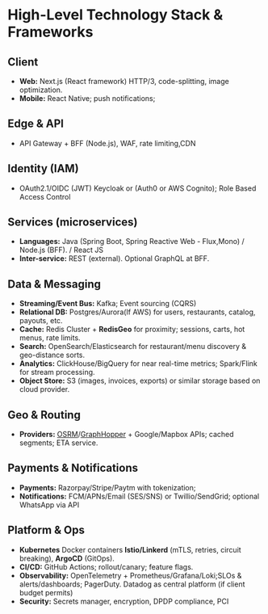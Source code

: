 # High-Level Technology Stack & Frameworks

## Client
- **Web:** Next.js (React framework) HTTP/3, code-splitting, image optimization.
- **Mobile:** React Native; push notifications;

## Edge & API
- API Gateway + BFF (Node.js), WAF, rate limiting,CDN 

## Identity (IAM)
- OAuth2.1/OIDC (JWT) Keycloak or (Auth0 or AWS Cognito); Role Based Access Control

## Services (microservices)
- **Languages:** Java (Spring Boot, Spring Reactive Web - Flux,Mono)  / Node.js (BFF). / React JS
- **Inter-service:** REST (external). Optional GraphQL at BFF.

## Data & Messaging
- **Streaming/Event Bus:** Kafka; Event sourcing (CQRS)
- **Relational DB:** Postgres/Aurora(If AWS) for users, restaurants, catalog, payouts, etc.
- **Cache:** Redis Cluster + **RedisGeo** for proximity; sessions, carts, hot menus, rate limits.
- **Search:** OpenSearch/Elasticsearch for restaurant/menu discovery & geo-distance sorts.
- **Analytics:** ClickHouse/BigQuery for near real-time metrics; Spark/Flink for stream processing.
- **Object Store:** S3 (images, invoices, exports) or similar storage based on cloud provider.

## Geo & Routing
- **Providers:** [OSRM](https://project-osrm.org/)/[GraphHopper](https://www.graphhopper.com/) + Google/Mapbox APIs; cached segments; ETA service.

## Payments & Notifications
- **Payments:** Razorpay/Stripe/Paytm with tokenization;
- **Notifications:** FCM/APNs/Email (SES/SNS) or Twillio/SendGrid; optional WhatsApp via API

## Platform & Ops
- **Kubernetes** Docker containers **Istio/Linkerd** (mTLS, retries, circuit breaking), **ArgoCD** (GitOps).
- **CI/CD:** GitHub Actions; rollout/canary; feature flags.
- **Observability:** OpenTelemetry + Prometheus/Grafana/Loki;SLOs & alerts/dashboards; PagerDuty. Datadog as central platform (if client budget permits)
- **Security:** Secrets manager, encryption, DPDP compliance, PCI
